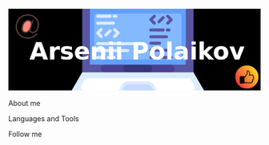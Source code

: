 [![Header](https://github.com/PirateWar2022/PirateWar2022/blob/b7d6a029580b31ab008da4abd6dfb5eb3b7f90ac/assets/Untitled.png)]()

About me

Languages and Tools

Follow me